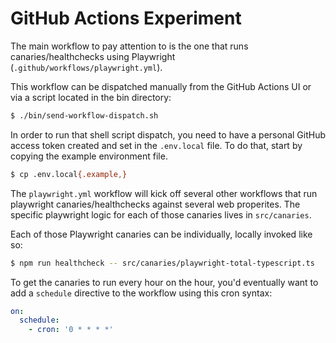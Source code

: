 # GitHub Actions Experiment

The main workflow to pay attention to is the one that runs
canaries/healthchecks using Playwright (`.github/workflows/playwright.yml`).

This workflow can be dispatched manually from the GitHub Actions UI or via a
script located in the bin directory:

```bash
$ ./bin/send-workflow-dispatch.sh
```

In order to run that shell script dispatch, you need to have a personal GitHub
access token created and set in the `.env.local` file. To do that, start by
copying the example environment file.

```bash
$ cp .env.local{.example,}
```

The `playwright.yml` workflow will kick off several other workflows that run
playwright canaries/healthchecks against several web properites. The specific
playwright logic for each of those canaries lives in `src/canaries`.

Each of those Playwright canaries can be individually, locally invoked like so:

```bash
$ npm run healthcheck -- src/canaries/playwright-total-typescript.ts
```

To get the canaries to run every hour on the hour, you'd eventually want to add
a `schedule` directive to the workflow using this cron syntax:

```yml
on:
  schedule:
    - cron: '0 * * * *'
```
